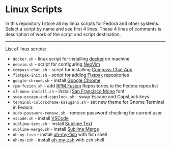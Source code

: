 # Linux Scripts
In this repository I store all my linux scripts for Fedora and other systems.
Select a script by name and see first 4 lines. These 4 lines of comments is description of work of the script and script destination.

---

List of linux scripts:
* `docker.sh` - linux script for installing [docker](https://www.docker.com/) on machine
* `neovim.sh` - script for configuring [NeoVim](https://neovim.io/)
* `compass-chat.sh` - script for installing [Compass Chat App](https://getcompass.com/)
* `flatpak-init.sh` - script for adding [Flatpak](https://flatpak.org/) repositories
* `google-chrome.sh` - install [Google Chrome](https://www.google.com/chrome/)
* `rpm-fusion.sh` - add [RPM Fusion](https://rpmfusion.org/) Repositories to the Fedora repos list
* `sf-mono-install.sh` - install [San Francisco Mono](https://developer.apple.com/fonts/) font
* `swap-escape-and-capslock.sh` - swap Escape and CapsLock keys
* `terminal-colorscheme-kasugano.sh` - set new theme for Gnome Terminal in Fedora
* `sudo-password-remove.sh` - remove password checking for current user
* `vscode.sh` - install [VSCode](https://code.visualstudio.com/)
* `sublime-text.sh` - install [Sublime Text](https://www.sublimetext.com/)
* `sublime-merge.sh` - install [Sublime Merge](https://www.sublimemerge.com/)
* `oh-my-fish` - install [oh-my-fish](https://github.com/oh-my-fish/oh-my-fish) with fish shell
* `oh-my-zsh` - install [oh-my-zsh](https://github.com/ohmyzsh/ohmyzsh) with zsh shell
